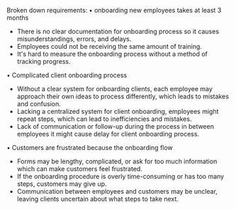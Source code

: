 Broken down requirements:
•	onboarding new employees takes at least 3 months
-	There is no clear documentation for onboarding process so it causes misunderstandings, errors, and delays.
-	Employees could not be receiving the same amount of training.
-	It's hard to measure the onboarding process without a method of tracking progress. 
  
•	Complicated client onboarding process
-	Without a clear system for onboarding clients, each employee may approach their own ideas to process differently, which leads to mistakes and confusion.
-	Lacking a centralized system for client onboarding, employees might repeat steps, which can lead to inefficiencies and mistakes.
-	Lack of communication or follow-up during the process in between employees it might cause delay for client onboarding process.

•	Customers are frustrated because the onboarding flow
-	Forms may be lengthy, complicated, or ask for too much information which can make customers feel frustrated.
-	If the onboarding procedure is overly time-consuming or has too many steps, customers may give up.
-	Communication between employees and customers may be unclear, leaving clients uncertain about what steps to take next.
